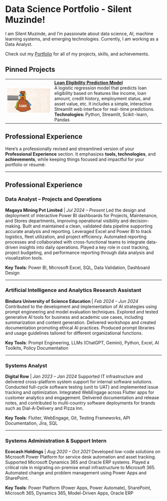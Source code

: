 # Data Science Portfolio - Silent Muzinde!

I am Silent Muzinde, and I’m passionate about data science, AI, machine learning systems, and emerging technologies. Currently, I am working as a Data Analyst.

Check out my [Portfolio](https://github.com/silentmuzinde/Data-Science-Portfolio) for all of my projects, skills, and achievements.

## Pinned Projects
<table> 
  <tr> <td width="30%"> <img src="assets/loan_img.jpg" width="100%"> </td> <td> <a href="https://github.com/silentmuzinde/Data-Science-Portfolio/tree/main/ML_Projects/Loan_Eligibility_Model"><strong>Loan Eligibility Prediction Model</strong></a>
    <br> A logistic regression model that predicts loan eligibility based on features like income, loan amount, credit history, employment status, and asset value, etc. It includes a simple, interactive Streamlit web interface for real-time predictions.
    <br><strong>Technologies:</strong> Python, Streamlit, Scikit-learn, Pandas </td> </tr> </table> 
    
## Professional Experience

Here’s a professionally revised and streamlined version of your **Professional Experience** section. It emphasizes **tools, technologies**, and **achievements**, while keeping things focused and impactful for your portfolio or résumé:

---

## Professional Experience

### **Data Analyst – Projects and Operations**

**Magaya Mining Pvt Limited** | *Jul 2024 – Present*
Led the design and deployment of interactive Power BI dashboards for Projects, Maintenance, and Stores departments, improving operational visibility and decision-making. Built and maintained a clean, validated data pipeline supporting accurate analysis and reporting. Leveraged Excel and Power BI to track logistics, fleet utilization, and project efficiency. Automated reporting processes and collaborated with cross-functional teams to integrate data-driven insights into daily operations. Played a key role in cost tracking, project budgeting, and performance reporting through data analysis and visualization tools.

**Key Tools**: Power BI, Microsoft Excel, SQL, Data Validation, Dashboard Design

---

### **Artificial Intelligence and Analytics Research Assistant**

**Bindura University of Science Education** | *Feb 2024 – Jun 2024*
Contributed to the development and implementation of AI strategies using prompt engineering and model evaluation techniques. Explored and tested generative AI tools for business and academic use cases, including summarization and content generation. Delivered workshops and created documentation promoting ethical AI practices. Produced prompt libraries and usage guidelines tailored for different organizational functions.

**Key Tools**: Prompt Engineering, LLMs (ChatGPT, Gemini), Python, Excel, AI Toolkits, Policy Documentation

---

### **Systems Analyst**

**Digital Row** | *Jan 2023 – Jan 2024*
Supported IT infrastructure and delivered cross-platform system support for internal software solutions. Conducted full-cycle software testing (unit to UAT) and implemented issue tracking and optimization. Integrated WebEngage across Flutter apps for customer analytics and engagement. Delivered documentation and release notes, and contributed to multi-country software deployments for brands such as Dial-A-Delivery and Pizza Inn.

**Key Tools**: Flutter, WebEngage, Git, Testing Frameworks, API Documentation, Jira, SQL

---

### **Systems Administration & Support Intern**

**Ecocash Holdings** | *Aug 2020 – Oct 2021*
Developed low-code solutions on Microsoft Power Platform for service desk automation and asset tracking. Supported Microsoft Dynamics 365 and Oracle ERP systems. Played a critical role in migrating on-premise email infrastructure to Microsoft 365. Automated change and problem management using Power Apps and SharePoint.

**Key Tools**: Power Platform (Power Apps, Power Automate), SharePoint, Microsoft 365, Dynamics 365, Model-Driven Apps, Oracle ERP
